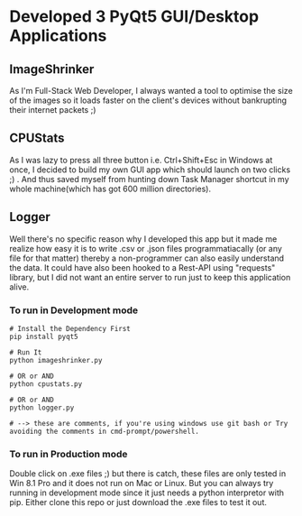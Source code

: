 # Developed 3 PyQt5 GUI/Desktop Applications

## ImageShrinker
As I'm Full-Stack Web Developer, I always wanted a tool to optimise the size of the images so it loads faster on the client's devices without bankrupting their internet packets ;)

## CPUStats
As I was lazy to press all three button i.e. Ctrl+Shift+Esc in Windows at once, I decided to build my own GUI app which should launch on two clicks ;) . And thus saved myself from hunting down Task Manager shortcut in my whole machine(which has got 600 million directories).

## Logger
Well there's no specific reason why I developed this app but it made me realize how easy it is to write .csv or .json files programmatiacally (or any file for that matter) thereby a non-programmer can also easily understand the data.
It could have also been hooked to a Rest-API using "requests" library, but I did not want an entire server to run just to keep this application alive.

### To run in Development mode
```
# Install the Dependency First 
pip install pyqt5

# Run It
python imageshrinker.py

# OR or AND
python cpustats.py

# OR or AND
python logger.py

# --> these are comments, if you're using windows use git bash or Try avoiding the comments in cmd-prompt/powershell.
```

### To run in Production mode

Double click on .exe files ;) but there is catch, these files are only tested in Win 8.1 Pro and it does not run on Mac or Linux.
But you can always try running in development mode since it just needs a python interpretor with pip.
Either clone this repo or just download the .exe files to test it out.
